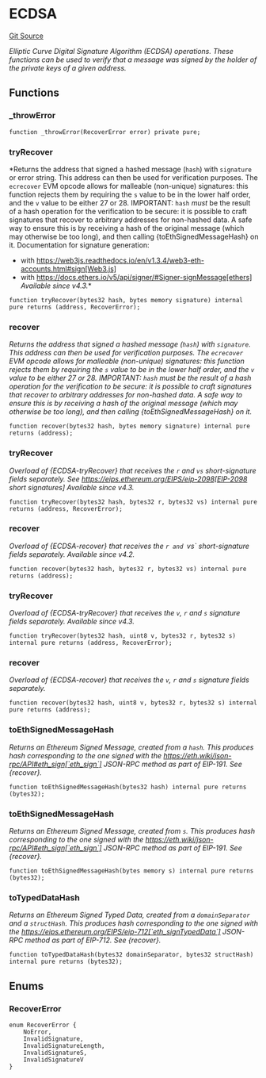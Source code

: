 # ECDSA
[Git Source](https://github.com/Sotatek-LoiNguyen2/ignition-sc/blob/6fd47416ac9b148d4f43e8bb90a990315ae49b42/contracts/libraries/ECDSA.sol)

*Elliptic Curve Digital Signature Algorithm (ECDSA) operations.
These functions can be used to verify that a message was signed by the holder
of the private keys of a given address.*


## Functions
### _throwError


```solidity
function _throwError(RecoverError error) private pure;
```

### tryRecover

*Returns the address that signed a hashed message (`hash`) with
`signature` or error string. This address can then be used for verification purposes.
The `ecrecover` EVM opcode allows for malleable (non-unique) signatures:
this function rejects them by requiring the `s` value to be in the lower
half order, and the `v` value to be either 27 or 28.
IMPORTANT: `hash` _must_ be the result of a hash operation for the
verification to be secure: it is possible to craft signatures that
recover to arbitrary addresses for non-hashed data. A safe way to ensure
this is by receiving a hash of the original message (which may otherwise
be too long), and then calling {toEthSignedMessageHash} on it.
Documentation for signature generation:
- with https://web3js.readthedocs.io/en/v1.3.4/web3-eth-accounts.html#sign[Web3.js]
- with https://docs.ethers.io/v5/api/signer/#Signer-signMessage[ethers]
_Available since v4.3._*


```solidity
function tryRecover(bytes32 hash, bytes memory signature) internal pure returns (address, RecoverError);
```

### recover

*Returns the address that signed a hashed message (`hash`) with
`signature`. This address can then be used for verification purposes.
The `ecrecover` EVM opcode allows for malleable (non-unique) signatures:
this function rejects them by requiring the `s` value to be in the lower
half order, and the `v` value to be either 27 or 28.
IMPORTANT: `hash` _must_ be the result of a hash operation for the
verification to be secure: it is possible to craft signatures that
recover to arbitrary addresses for non-hashed data. A safe way to ensure
this is by receiving a hash of the original message (which may otherwise
be too long), and then calling {toEthSignedMessageHash} on it.*


```solidity
function recover(bytes32 hash, bytes memory signature) internal pure returns (address);
```

### tryRecover

*Overload of {ECDSA-tryRecover} that receives the `r` and `vs` short-signature fields separately.
See https://eips.ethereum.org/EIPS/eip-2098[EIP-2098 short signatures]
_Available since v4.3._*


```solidity
function tryRecover(bytes32 hash, bytes32 r, bytes32 vs) internal pure returns (address, RecoverError);
```

### recover

*Overload of {ECDSA-recover} that receives the `r and `vs` short-signature fields separately.
_Available since v4.2._*


```solidity
function recover(bytes32 hash, bytes32 r, bytes32 vs) internal pure returns (address);
```

### tryRecover

*Overload of {ECDSA-tryRecover} that receives the `v`,
`r` and `s` signature fields separately.
_Available since v4.3._*


```solidity
function tryRecover(bytes32 hash, uint8 v, bytes32 r, bytes32 s) internal pure returns (address, RecoverError);
```

### recover

*Overload of {ECDSA-recover} that receives the `v`,
`r` and `s` signature fields separately.*


```solidity
function recover(bytes32 hash, uint8 v, bytes32 r, bytes32 s) internal pure returns (address);
```

### toEthSignedMessageHash

*Returns an Ethereum Signed Message, created from a `hash`. This
produces hash corresponding to the one signed with the
https://eth.wiki/json-rpc/API#eth_sign[`eth_sign`]
JSON-RPC method as part of EIP-191.
See {recover}.*


```solidity
function toEthSignedMessageHash(bytes32 hash) internal pure returns (bytes32);
```

### toEthSignedMessageHash

*Returns an Ethereum Signed Message, created from `s`. This
produces hash corresponding to the one signed with the
https://eth.wiki/json-rpc/API#eth_sign[`eth_sign`]
JSON-RPC method as part of EIP-191.
See {recover}.*


```solidity
function toEthSignedMessageHash(bytes memory s) internal pure returns (bytes32);
```

### toTypedDataHash

*Returns an Ethereum Signed Typed Data, created from a
`domainSeparator` and a `structHash`. This produces hash corresponding
to the one signed with the
https://eips.ethereum.org/EIPS/eip-712[`eth_signTypedData`]
JSON-RPC method as part of EIP-712.
See {recover}.*


```solidity
function toTypedDataHash(bytes32 domainSeparator, bytes32 structHash) internal pure returns (bytes32);
```

## Enums
### RecoverError

```solidity
enum RecoverError {
    NoError,
    InvalidSignature,
    InvalidSignatureLength,
    InvalidSignatureS,
    InvalidSignatureV
}
```


